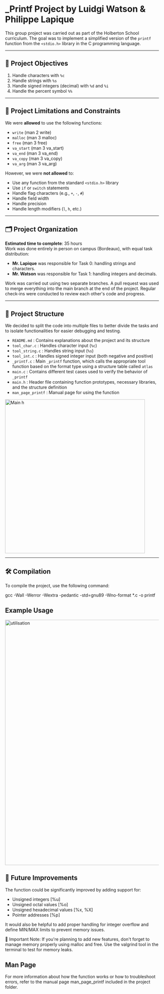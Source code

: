 # _Printf Project by Luidgi Watson & Philippe Lapique

This group project was carried out as part of the Holberton School curriculum. The goal was to implement a simplified version of the `printf` function from the `<stdio.h>` library in the C programming language.

---

## 🎯 Project Objectives

1. Handle characters with `%c`
2. Handle strings with `%s`
3. Handle signed integers (decimal) with `%d` and `%i`
4. Handle the percent symbol `%%`

---

## 🚫 Project Limitations and Constraints

We were **allowed** to use the following functions:

- `write` (man 2 write)
- `malloc` (man 3 malloc)
- `free` (man 3 free)
- `va_start` (man 3 va_start)
- `va_end` (man 3 va_end)
- `va_copy` (man 3 va_copy)
- `va_arg` (man 3 va_arg)

However, we were **not allowed** to:

- Use any function from the standard `<stdio.h>` library
- Use `if` or `switch` statements
- Handle flag characters (e.g., `+`, `-`, `#`)
- Handle field width
- Handle precision
- Handle length modifiers (`l`, `h`, etc.)

---

## 🗂️ Project Organization

**Estimated time to complete**: 35 hours  
Work was done entirely in person on campus (Bordeaux), with equal task distribution:

- **Mr. Lapique** was responsible for Task 0: handling strings and characters.
- **Mr. Watson** was responsible for Task 1: handling integers and decimals.

Work was carried out using two separate branches. A pull request was used to merge everything into the main branch at the end of the project. Regular check-ins were conducted to review each other's code and progress.

---

## 🧱 Project Structure

We decided to split the code into multiple files to better divide the tasks and to isolate functionalities for easier debugging and testing.

- `README.md` : Contains explanations about the project and its structure
- `tool_char.c` : Handles character input (`%c`)
- `tool_string.c` : Handles string input (`%s`)
- `tool_int.c` : Handles signed integer input (both negative and positive)
- `_printf.c` : Main `_printf` function, which calls the appropriate tool function based on the format type using a structure table called `atlas`
- `main.c` : Contains different test cases used to verify the behavior of `_printf`
- `main.h` : Header file containing function prototypes, necessary libraries, and the structure definition
- `man_page_printf` : Manual page for using the function
  
<img width="458" height="502" alt="Main h" src="https://github.com/user-attachments/assets/8181c689-f4f3-4dbc-b59b-58f135ff0bd0" />

---

## 🛠️ Compilation

To compile the project, use the following command:

gcc -Wall -Werror -Wextra -pedantic -std=gnu89 -Wno-format *.c -o printf

## Example Usage

<img width="926" height="800" alt="utilisation" src="https://github.com/user-attachments/assets/14216ad9-0932-477d-9361-00afc021cd36" />

## 🚀 Future Improvements 

The function could be significantly improved by adding support for:
  - Unsigned integers [%u]
  - Unsigned octal values [%o]
  - Unsigned hexadecimal values [%x, %X]
  - Pointer addresses [%p]

It would also be helpful to add proper handling for integer overflow and define MIN/MAX limits to prevent memory issues.

📌 Important Note:
If you're planning to add new features, don't forget to manage memory properly using malloc and free. Use the valgrind tool in the terminal to test for memory leaks.

## Man Page

For more information about how the function works or how to troubleshoot errors, refer to the manual page man_page_printf included in the project folder.
